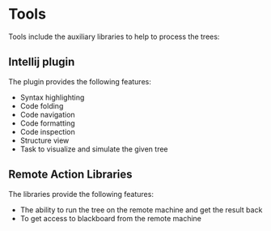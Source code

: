 # Tools

Tools include the auxiliary libraries to help to process the trees:

## Intellij plugin
The plugin provides the following features:
* Syntax highlighting
* Code folding
* Code navigation
* Code formatting
* Code inspection
* Structure view
* Task to visualize and simulate the given tree

## Remote Action Libraries
The libraries provide the following features:
* The ability to run the tree on the remote machine and get the result back
* To get access to blackboard from the remote machine

## 
